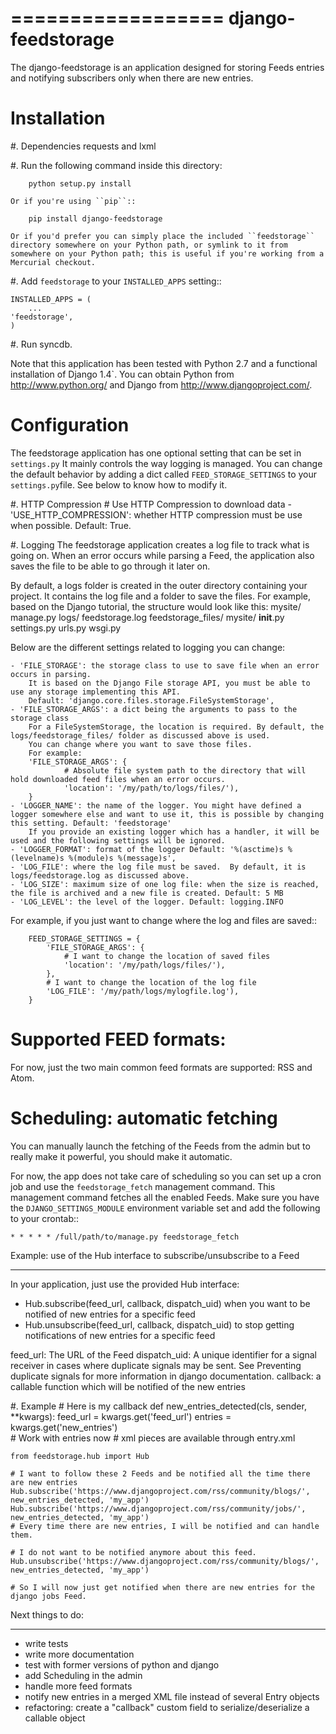 ==================
django-feedstorage
==================

The django-feedstorage is an application designed for storing Feeds entries 
and notifying subscribers only when there are new entries.


Installation
============

#. Dependencies
    requests and lxml
    
#. Run the following command inside this directory:

        python setup.py install

    Or if you're using ``pip``::

        pip install django-feedstorage

    Or if you'd prefer you can simply place the included ``feedstorage``
    directory somewhere on your Python path, or symlink to it from
    somewhere on your Python path; this is useful if you're working from a
    Mercurial checkout.

#. Add `feedstorage` to your `INSTALLED_APPS` setting::

    INSTALLED_APPS = (
        ...
    'feedstorage',
    )

#. Run syncdb.

Note that this application has been tested with Python 2.7 and a
functional installation of Django 1.4`. You can obtain Python
from http://www.python.org/ and Django from http://www.djangoproject.com/.


Configuration
=============

The feedstorage application has one optional setting that can be set in `settings.py`
It mainly controls the way logging is managed.
You can change the default behavior by adding a dict called `FEED_STORAGE_SETTINGS` to your ``settings.py``file.
See below to know how to modify it. 

#. HTTP Compression
    # Use HTTP Compression to download data
    - 'USE_HTTP_COMPRESSION': whether HTTP compression must be use when possible. Default: True. 

#. Logging
The feedstorage application creates a log file to track what is going on.
When an error occurs while parsing a Feed, the application also saves the file to be able to go through it later on.

By default, a logs folder is created in the outer directory containing your project.
It contains the log file and a folder to save the files.
For example, based on the Django tutorial, the structure would look like this:
    mysite/
        manage.py
        logs/
            feedstorage.log
            feedstorage_files/
        mysite/
            __init__.py
            settings.py
            urls.py
            wsgi.py

            
Below are the different settings related to logging you can change:
    
    - 'FILE_STORAGE': the storage class to use to save file when an error occurs in parsing.
        It is based on the Django File storage API, you must be able to use any storage implementing this API.
        Default: 'django.core.files.storage.FileSystemStorage',
    - 'FILE_STORAGE_ARGS': a dict being the arguments to pass to the storage class
        For a FileSystemStorage, the location is required. By default, the logs/feedstorage_files/ folder as discussed above is used.
        You can change where you want to save those files.
        For example:
        'FILE_STORAGE_ARGS': {
                # Absolute file system path to the directory that will hold downloaded feed files when an error occurs.
                'location': '/my/path/to/logs/files/'),
        }
    - 'LOGGER_NAME': the name of the logger. You might have defined a logger somewhere else and want to use it, this is possible by changing this setting. Default: 'feedstorage'
        If you provide an existing logger which has a handler, it will be used and the following settings will be ignored.
    - 'LOGGER_FORMAT': format of the logger Default: '%(asctime)s %(levelname)s %(module)s %(message)s',
    - 'LOG_FILE': where the log file must be saved.  By default, it is logs/feedstorage.log as discussed above.
    - 'LOG_SIZE': maximum size of one log file: when the size is reached, the file is archived and a new file is created. Default: 5 MB
    - 'LOG_LEVEL': the level of the logger. Default: logging.INFO


For example, if you just want to change where the log and files are saved::

        FEED_STORAGE_SETTINGS = {
            'FILE_STORAGE_ARGS': {
                # I want to change the location of saved files
                'location': '/my/path/logs/files/'),
            },
            # I want to change the location of the log file
            'LOG_FILE': '/my/path/logs/mylogfile.log'),
        }

  
Supported FEED formats:
======================
For now, just the two main common feed formats are supported: RSS and Atom.
  
Scheduling: automatic fetching
=============
You can manually launch the fetching of the Feeds from the admin but to really make it powerful, you should make it automatic.

For now, the app does not take care of scheduling so you can set up a cron job and use the ``feedstorage_fetch`` management command. 
This management command fetches all the enabled Feeds.
Make sure you have the ``DJANGO_SETTINGS_MODULE`` environment variable set and add the following to your crontab::

    * * * * * /full/path/to/manage.py feedstorage_fetch


Example: use of the Hub interface to subscribe/unsubscribe to a Feed
**********************************************
In your application, just use the provided Hub interface:
- Hub.subscribe(feed_url, callback, dispatch_uid) when you want to be notified of new entries for a specific feed
- Hub.unsubscribe(feed_url, callback, dispatch_uid) to stop getting notifications of new entries for a specific feed

feed_url: The URL of the Feed
dispatch_uid: A unique identifier for a signal receiver in cases where duplicate signals may be sent. 
See Preventing duplicate signals for more information in django documentation.
callback: a callable function which will be notified of the new entries

#. Example
    # Here is my callback
    def new_entries_detected(cls, sender, **kwargs):
        feed_url = kwargs.get('feed_url')
        entries = kwargs.get('new_entries')  
        # Work with entries now
        # xml pieces are available through entry.xml

    from feedstorage.hub import Hub

    # I want to follow these 2 Feeds and be notified all the time there are new entries
    Hub.subscribe('https://www.djangoproject.com/rss/community/blogs/', new_entries_detected, 'my_app')
    Hub.subscribe('https://www.djangoproject.com/rss/community/jobs/', new_entries_detected, 'my_app')
    # Every time there are new entries, I will be notified and can handle them.

    # I do not want to be notified anymore about this feed.
    Hub.unsubscribe('https://www.djangoproject.com/rss/community/blogs/', new_entries_detected, 'my_app')

    # So I will now just get notified when there are new entries for the django jobs Feed.
    
    
    
Next things to do:
*****
- write tests
- write more documentation
- test with former versions of python and django
- add Scheduling in the admin
- handle more feed formats
- notify new entries in a merged XML file instead of several Entry objects
- refactoring: create a "callback" custom field to serialize/deserialize a callable object